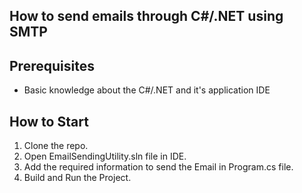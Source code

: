 ## How to send emails through C#/.NET using SMTP

## Prerequisites
* Basic knowledge about the C#/.NET and it's application IDE

## How to Start
1. Clone the repo.
2. Open EmailSendingUtility.sln file in IDE.
3. Add the required information to send the Email in Program.cs file.
4. Build and Run the Project.
